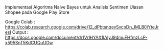 Implementasi Algoritma Naive Bayes untuk Analisis Sentimen Ulasan Shopee pada Google Play Store

Google Colab : https://colab.research.google.com/drive/12_dPbtsnqevSvcpDn_IMLB0lYteJresI
Output : https://docs.google.com/document/d/1VrlHYAX1lAIyJ94muFHfmzLcP-x595SnT5KdCUQuUOw
